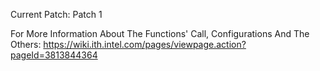 Current Patch: Patch 1

For More Information About The Functions' Call, Configurations And The Others:
https://wiki.ith.intel.com/pages/viewpage.action?pageId=3813844364